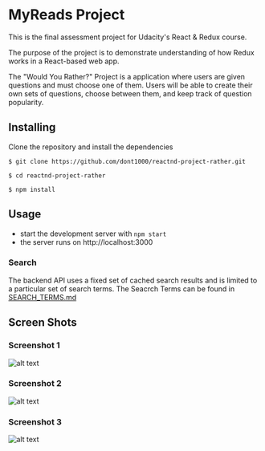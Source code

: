# MyReads Project

This is the final assessment project for Udacity's React & Redux course.

The purpose of the project is to demonstrate understanding of how Redux works in a React-based web app.

The "Would You Rather?" Project is a application where users are given questions and must choose one of them. Users will be able to create their own sets of questions, choose between them, and keep track of question popularity.


## Installing

Clone the repository and install the dependencies 

`$ git clone https://github.com/dont1000/reactnd-project-rather.git`

`$ cd reactnd-project-rather`

`$ npm install`


## Usage

* start the development server with `npm start`
* the server runs on http://localhost:3000

### Search
The backend API uses a fixed set of cached search results and is limited to a particular set of search terms. The Seacrch Terms can be found in [SEARCH_TERMS.md](SEARCH_TERMS.md)


## Screen Shots

### Screenshot 1

![alt text](https://raw.githubusercontent.com/dont1000/reactnd-project-rather/master/docs/image/screenshot1_1.jpg "home")

### Screenshot 2

![alt text](https://raw.githubusercontent.com/dont1000/reactnd-project-rather/master/docs/image/screenshot2_v2.jpg "create question")

### Screenshot 3

![alt text](https://raw.githubusercontent.com/dont1000/reactnd-project-rather/master/docs/image/screenshot2_v2.jpg "leaderboard")



